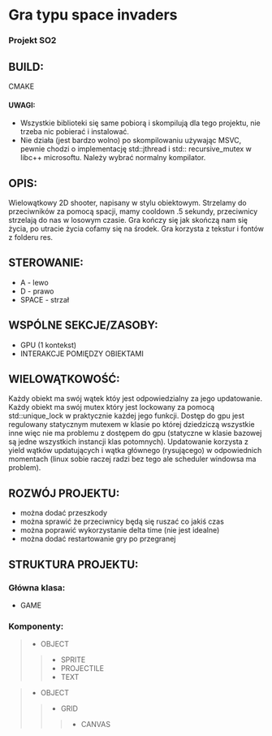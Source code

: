 # Gra typu space invaders

### Projekt SO2

## BUILD:

CMAKE

#### UWAGI:

- Wszystkie biblioteki się same pobiorą i skompilują dla tego projektu, nie trzeba nic pobierać i instalować.
- Nie działa (jest bardzo wolno) po skompilowaniu używając MSVC, pewnie chodzi o implementację std::jthread i std::
  recursive_mutex w libc++
  microsoftu. Należy wybrać normalny kompilator.

## OPIS:

Wielowątkowy 2D shooter, napisany w stylu obiektowym. Strzelamy do przeciwników za pomocą spacji, mamy cooldown .5
sekundy, przeciwnicy strzelają do nas w losowym czasie. Gra kończy się jak skończą nam się życia, po utracie życia
cofamy się na środek. Gra korzysta z tekstur i fontów z folderu res.

## STEROWANIE:

- A - lewo
- D - prawo
- SPACE - strzał

## WSPÓLNE SEKCJE/ZASOBY:

- GPU (1 kontekst)
- INTERAKCJE POMIĘDZY OBIEKTAMI

## WIELOWĄTKOWOŚĆ:

Każdy obiekt ma swój wątek któy jest odpowiedzialny za jego updatowanie. Każdy obiekt ma swój mutex który jest lockowany
za pomocą std::unique_lock w praktycznie każdej jego funkcji. Dostęp do gpu jest regulowany statycznym mutexem w klasie
po której dziedziczą wszystkie inne więc nie ma problemu z dostępem do gpu (statyczne w klasie bazowej są jedne
wszystkich instancji klas potomnych). Updatowanie korzysta z yield wątków updatujących i wątka głównego (rysującego) w
odpowiednich momentach (linux sobie raczej radzi bez tego ale scheduler windowsa ma problem).

## ROZWÓJ PROJEKTU:

- można dodać przeszkody
- można sprawić że przeciwnicy będą się ruszać co jakiś czas
- można poprawić wykorzystanie delta time (nie jest idealne)
- można dodać restartowanie gry po przegranej

## STRUKTURA PROJEKTU:
### Główna klasa:
- GAME

### Komponenty:
> - OBJECT
>> - SPRITE
>> - PROJECTILE
>> - TEXT

> - OBJECT
>> - GRID
>>> - CANVAS
